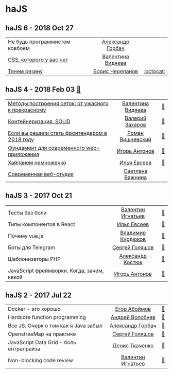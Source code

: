 # haJS

## haJS 6 - 2018 Oct 27 
| | | |
| --- | :---: | --- |
| Не будь программистом ковбоем  |  [Александр Горбач](speakers&#x2F;Александр%20Горбач.md)  |    |
| [CSS, которого у вас нет](https://www.youtube.com/watch?v=trtdbz2eDZU)  |  [Валентина Видяева](speakers&#x2F;Валентина%20Видяева.md)  |    |
| [Тянем резину](https://www.youtube.com/watch?v=5kXW0uwJh4Q)  |  [Борис Черепанов](speakers&#x2F;Борис%20Черепанов.md)  |  [:octocat:](https://github.com/xakplant/stickjaw)  |
## haJS 4 - 2018 Feb 03 [:movie_camera:](https:&#x2F;&#x2F;www.youtube.com&#x2F;watch?v&#x3D;X4YAbtBrPvM)
| | | |
| --- | :---: | --- |
| [Методы построения сеток: от ужасного к прекрасному](https://www.youtube.com/watch?v=X4YAbtBrPvM&t=27s)  |  [Валентина Видяева](speakers&#x2F;Валентина%20Видяева.md)  | [:notebook:](https://hajs.ru/pres/2018-02-03/all-about-grid.pdf)   |
| [Контейнеризация. SOLID](https://www.youtube.com/watch?v=X4YAbtBrPvM&t=1066s)  |  [Валерий Захаров](speakers&#x2F;Валерий%20Захаров.md)  | [:notebook:](https://hajs.ru/pres/2018-02-03/docker-and-solid.pdf)   |
| [Если вы решили стать фронтендером в 2018 году](https://www.youtube.com/watch?v=X4YAbtBrPvM&t=3576s)  |  [Роман Вишневский](speakers&#x2F;Роман%20Вишневский.md)  | [:notebook:](https://hajs.ru/pres/2018-02-03/go-to-front-2018.pdf)   |
| [Фундамент для современного web-приложения](https://www.youtube.com/watch?v=X4YAbtBrPvM&t=4972s)  |  [Игорь Антонов](speakers&#x2F;Игорь%20Антонов.md)  | [:notebook:](https://hajs.ru/pres/2018-02-03/how-to-do-it-now.pdf)   |
| [Хайпанем немножечко](https://www.youtube.com/watch?v=X4YAbtBrPvM&t=6528s)  |  [Илья Евсеев](speakers&#x2F;Илья%20Евсеев.md)  | [:notebook:](https://hajs.ru/pres/2018-02-03/it-in-khv.pdf)   |
| [Современная веб-студия](https://www.youtube.com/watch?v=X4YAbtBrPvM&t=8483s)  |  [Светлана Важнина](speakers&#x2F;Светлана%20Важнина.md)  |    |
## haJS 3 - 2017 Oct 21 
| | | |
| --- | :---: | --- |
| Тесты без боли  |  [Валентин Игнатьев](speakers&#x2F;Валентин%20Игнатьев.md)  | [:notebook:](https://hajs.ru/pres/2017-10-21/tets-without-paine.pdf)   |
| Типы компонентов в React  |  [Илья Евсеев](speakers&#x2F;Илья%20Евсеев.md)  | [:notebook:](https://hajs.ru/pres/2017-10-21/react-components.pdf)   |
| Почему vue.js  |  [Владимир Курдюков](speakers&#x2F;Владимир%20Курдюков.md)  | [:notebook:](https://hajs.ru/pres/2017-10-21/why-vue-js.pdf)   |
| Боты для Telegram  |  [Сергей Голяшов](speakers&#x2F;Сергей%20Голяшов.md)  | [:notebook:](https://hajs.ru/pres/2017-10-21/telegram-bots.pdf)   |
| Шаблонизаторы PHP  |  [Александр Костюк](speakers&#x2F;Александр%20Костюк.md)  | [:notebook:](https://hajs.ru/pres/2017-10-21/templates_engines.pdf)   |
| JavaScript фреймворки. Когда, зачем, какой  |  [Игорь Антонов](speakers&#x2F;Игорь%20Антонов.md)  | [:notebook:](https://hajs.ru/pres/2017-10-21/frameworks.pdf#hajs)   |
## haJS 2 - 2017 Jul 22 
| | | |
| --- | :---: | --- |
| Docker - это хорошо  |  [Егор Абоймов](speakers&#x2F;Егор%20Абоймов.md)  | [:notebook:](https://vk.com/doc90577478_447963907)   |
| Hardcore function programming  |  [Андрей Волобуев](speakers&#x2F;Андрей%20Волобуев.md)  | [:notebook:](https://vk.com/doc90577478_448007007)   |
| Все JS. Очерк о том как я Java забыл  |  [Александр Горбач](speakers&#x2F;Александр%20Горбач.md)  | [:notebook:](https://vk.com/doc90577478_447963897)   |
| OpenstreeMap на практике  |  [Сергей Голяшов](speakers&#x2F;Сергей%20Голяшов.md)  | [:notebook:](https://vk.com/doc90577478_447942874)   |
| JavaScript Data Grid - боль ентрапрайза  |  [Денис Ткаченко](speakers&#x2F;Денис%20Ткаченко.md)  | [:notebook:](https://vk.com/doc90577478_447942914)   |
| Non-blocking code review  |  [Валентин Игнатьев](speakers&#x2F;Валентин%20Игнатьев.md)  | [:notebook:](https://vk.com/doc90577478_447963895)   |
